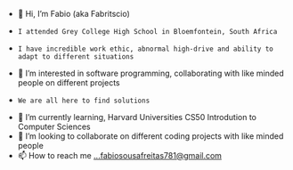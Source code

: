- 👋 Hi, I’m Fabio (aka Fabritscio)
-     I attended Grey College High School in Bloemfontein, South Africa
-     I have incredible work ethic, abnormal high-drive and ability to adapt to different situations
- 👀 I’m interested in software programming, collaborating with like minded people on different projects
-     We are all here to find solutions
- 🌱 I’m currently learning, Harvard Universities CS50 Introdution to Computer Sciences
- 💞️ I’m looking to collaborate on different coding projects with like minded people
- 📫 How to reach me ...fabiosousafreitas781@gmail.com

<!---
Fabritscio/Fabritscio is a ✨ special ✨ repository because its `README.md` (this file) appears on your GitHub profile.
You can click the Preview link to take a look at your changes.
--->
